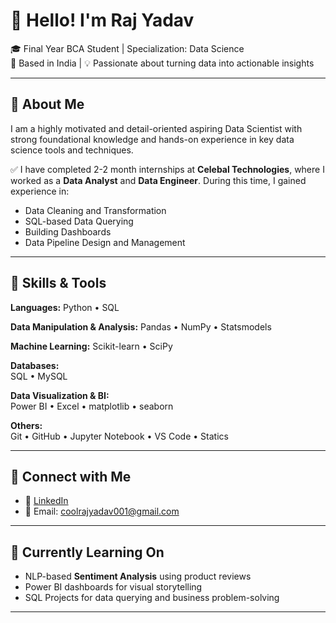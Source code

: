 # 👋 Hello! I'm Raj Yadav

🎓 Final Year BCA Student | Specialization: Data Science  
📍 Based in India | 💡 Passionate about turning data into actionable insights

---

## 💼 About Me

I am a highly motivated and detail-oriented aspiring Data Scientist with strong foundational knowledge and hands-on experience in key data science tools and techniques.

✅ I have completed 2-2 month internships at **Celebal Technologies**, where I worked as a **Data Analyst** and **Data Engineer**. During this time, I gained experience in:
- Data Cleaning and Transformation
- SQL-based Data Querying
- Building Dashboards
- Data Pipeline Design and Management

---

## 🧰 Skills & Tools

**Languages:**
Python • SQL

**Data Manipulation & Analysis:**
Pandas • NumPy • Statsmodels

**Machine Learning:**
Scikit-learn • SciPy

**Databases:**  
SQL • MySQL 

**Data Visualization & BI:**  
Power BI • Excel • matplotlib • seaborn

**Others:**  
Git • GitHub • Jupyter Notebook • VS Code • Statics 

---

## 🔗 Connect with Me

- 💼 [LinkedIn](https://github.com/rajoo1oo1)  
- 📧 Email: coolrajyadav001@gmail.com

---

## 🚀 Currently Learning On

- NLP-based **Sentiment Analysis** using product reviews  
- Power BI dashboards for visual storytelling  
- SQL Projects for data querying and business problem-solving

---


